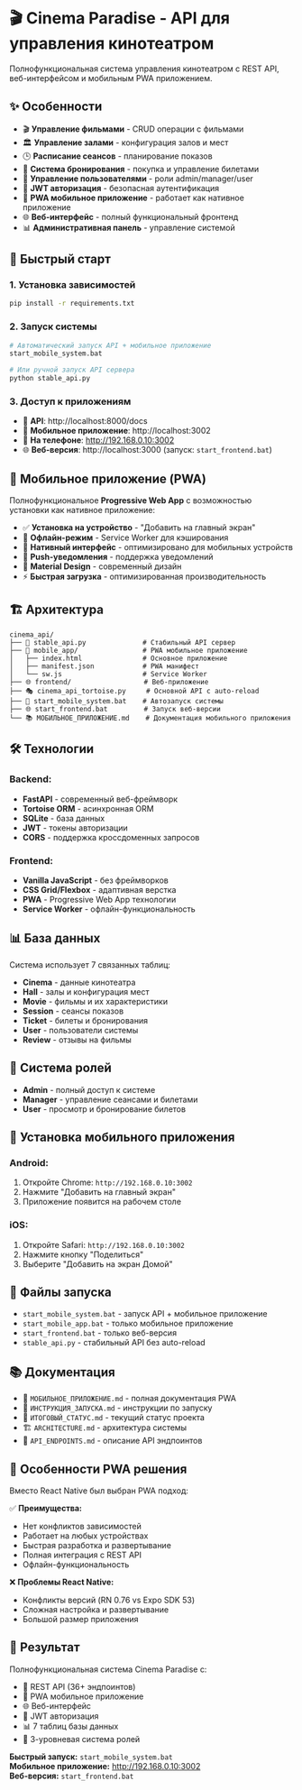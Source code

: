 # 🎬 Cinema Paradise - API для управления кинотеатром

Полнофункциональная система управления кинотеатром с REST API, веб-интерфейсом и мобильным PWA приложением.

## ✨ Особенности

- 🎬 **Управление фильмами** - CRUD операции с фильмами
- 🏛️ **Управление залами** - конфигурация залов и мест
- 🕒 **Расписание сеансов** - планирование показов
- 🎫 **Система бронирования** - покупка и управление билетами  
- 👥 **Управление пользователями** - роли admin/manager/user
- 🔐 **JWT авторизация** - безопасная аутентификация
- 📱 **PWA мобильное приложение** - работает как нативное приложение
- 🌐 **Веб-интерфейс** - полный функциональный фронтенд
- 📊 **Административная панель** - управление системой

## 🚀 Быстрый старт

### 1. Установка зависимостей
```bash
pip install -r requirements.txt
```

### 2. Запуск системы
```bash
# Автоматический запуск API + мобильное приложение
start_mobile_system.bat

# Или ручной запуск API сервера
python stable_api.py
```

### 3. Доступ к приложениям
- 🔗 **API**: http://localhost:8000/docs
- 📱 **Мобильное приложение**: http://localhost:3002
- 📱 **На телефоне**: http://192.168.0.10:3002
- 🌐 **Веб-версия**: http://localhost:3000 (запуск: `start_frontend.bat`)

## 📱 Мобильное приложение (PWA)

Полнофункциональное **Progressive Web App** с возможностью установки как нативное приложение:

- ✅ **Установка на устройство** - "Добавить на главный экран"
- 🔄 **Офлайн-режим** - Service Worker для кэширования
- 📱 **Нативный интерфейс** - оптимизировано для мобильных устройств
- 🔔 **Push-уведомления** - поддержка уведомлений
- 🎨 **Material Design** - современный дизайн
- ⚡ **Быстрая загрузка** - оптимизированная производительность

## 🏗️ Архитектура

```
cinema_api/
├── 🔗 stable_api.py              # Стабильный API сервер
├── 📱 mobile_app/                # PWA мобильное приложение  
│   ├── index.html               # Основное приложение
│   ├── manifest.json            # PWA манифест
│   └── sw.js                    # Service Worker
├── 🌐 frontend/                  # Веб-приложение
├── 🎭 cinema_api_tortoise.py     # Основной API с auto-reload
├── 🚀 start_mobile_system.bat    # Автозапуск системы
├── 🌐 start_frontend.bat         # Запуск веб-версии
└── 📚 МОБИЛЬНОЕ_ПРИЛОЖЕНИЕ.md    # Документация мобильного приложения
```

## 🛠️ Технологии

### Backend:
- **FastAPI** - современный веб-фреймворк
- **Tortoise ORM** - асинхронная ORM  
- **SQLite** - база данных
- **JWT** - токены авторизации
- **CORS** - поддержка кроссдоменных запросов

### Frontend:
- **Vanilla JavaScript** - без фреймворков
- **CSS Grid/Flexbox** - адаптивная верстка
- **PWA** - Progressive Web App технологии
- **Service Worker** - офлайн-функциональность

## 📊 База данных

Система использует 7 связанных таблиц:
- **Cinema** - данные кинотеатра
- **Hall** - залы и конфигурация мест
- **Movie** - фильмы и их характеристики
- **Session** - сеансы показов
- **Ticket** - билеты и бронирования
- **User** - пользователи системы
- **Review** - отзывы на фильмы

## 🔐 Система ролей

- **Admin** - полный доступ к системе
- **Manager** - управление сеансами и билетами
- **User** - просмотр и бронирование билетов

## 📱 Установка мобильного приложения

### Android:
1. Откройте Chrome: `http://192.168.0.10:3002`
2. Нажмите "Добавить на главный экран"
3. Приложение появится на рабочем столе

### iOS:
1. Откройте Safari: `http://192.168.0.10:3002`
2. Нажмите кнопку "Поделиться"
3. Выберите "Добавить на экран Домой"

## 🔧 Файлы запуска

- `start_mobile_system.bat` - запуск API + мобильное приложение
- `start_mobile_app.bat` - только мобильное приложение  
- `start_frontend.bat` - только веб-версия
- `stable_api.py` - стабильный API без auto-reload

## 📚 Документация

- 📱 `МОБИЛЬНОЕ_ПРИЛОЖЕНИЕ.md` - полная документация PWA
- 🚀 `ИНСТРУКЦИЯ_ЗАПУСКА.md` - инструкции по запуску
- 🎯 `ИТОГОВЫЙ_СТАТУС.md` - текущий статус проекта
- 🏗️ `ARCHITECTURE.md` - архитектура системы
- 🔗 `API_ENDPOINTS.md` - описание API эндпоинтов

## 🎯 Особенности PWA решения

Вместо React Native был выбран PWA подход:

✅ **Преимущества:**
- Нет конфликтов зависимостей
- Работает на любых устройствах
- Быстрая разработка и развертывание
- Полная интеграция с REST API
- Офлайн-функциональность

❌ **Проблемы React Native:**
- Конфликты версий (RN 0.76 vs Expo SDK 53)
- Сложная настройка и развертывание
- Большой размер приложения

## 🎉 Результат

Полнофункциональная система Cinema Paradise с:
- 🔗 REST API (36+ эндпоинтов)
- 📱 PWA мобильное приложение
- 🌐 Веб-интерфейс
- 🔐 JWT авторизация
- 📊 7 таблиц базы данных
- 👥 3-уровневая система ролей

**Быстрый запуск:** `start_mobile_system.bat`  
**Мобильное приложение:** http://192.168.0.10:3002  
**Веб-версия:** `start_frontend.bat` 
